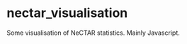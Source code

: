 nectar_visualisation
====================

Some visualisation of NeCTAR statistics. Mainly Javascript.

